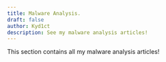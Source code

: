 ```yaml
---
title: Malware Analysis.
draft: false
author: Kyd1ct
description: See my malware analysis articles!
---
```


This section contains all my malware analysis articles!
